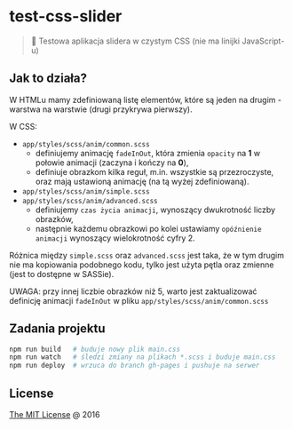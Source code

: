 # test-css-slider

> :ledger: Testowa aplikacja slidera w czystym CSS (nie ma linijki JavaScript-u)

## Jak to działa?

W HTMLu mamy zdefiniowaną listę elementów, które są jeden na drugim - warstwa na warstwie (drugi przykrywa pierwszy).

W CSS:

 * `app/styles/scss/anim/common.scss`
    * definiujemy animację `fadeInOut`, która zmienia `opacity` na **1** w połowie animacji (zaczyna i kończy na **0**),
    * definiuje obrazkom kilka reguł, m.in. wszystkie są przezroczyste, oraz mają ustawioną animację (na tą wyżej zdefiniowaną).
 * `app/styles/scss/anim/simple.scss`
 * `app/styles/scss/anim/advanced.scss`
    * definiujemy `czas życia animacji`, wynoszący dwukrotność liczby obrazków,
    * następnie każdemu obrazkowi po kolei ustawiamy `opóźnienie animacji` wynoszący wielokrotność cyfry 2. 

Różnica między `simple.scss` oraz `advanced.scss` jest taka, że w tym drugim nie ma kopiowania podobnego kodu,
tylko jest użyta pętla oraz zmienne (jest to dostępne w SASSie).

UWAGA: przy innej liczbie obrazków niż 5, warto jest zaktualizować definicję animacji `fadeInOut` w pliku `app/styles/scss/anim/common.scss` 

## Zadania projektu

```bash
npm run build   # buduje nowy plik main.css
npm run watch   # śledzi zmiany na plikach *.scss i buduje main.css
npm run deploy  # wrzuca do branch gh-pages i pushuje na serwer
```

## License 

[The MIT License](http://piecioshka.mit-license.org) @ 2016
